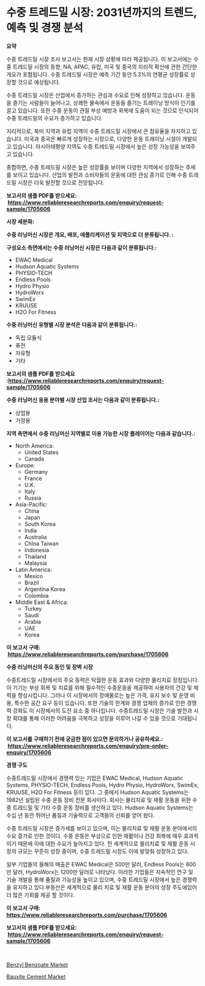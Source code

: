 <p><h1>수중 트레드밀 시장: 2031년까지의 트렌드, 예측 및 경쟁 분석</h1></p><p><strong>요약</strong></p>
<p><p>수중 트레드밀 시장 조사 보고서는 현재 시장 상황에 따라 제공됩니다. 이 보고서에는 수중 트레드밀 시장의 동향, NA, APAC, 유럽, 미국 및 중국의 지리적 확산에 관한 간단한 개요가 포함됩니다. 수중 트레드밀 시장은 예측 기간 동안 5.3%의 연평균 성장률로 성장할 것으로 예상됩니다.</p><p>수중 트레드밀 시장은 산업에서 증가하는 관심과 수요로 인해 성장하고 있습니다. 운동을 즐기는 사람들이 늘어나고, 상쾌한 물속에서 운동을 즐기는 트레이닝 방식이 인기를 끌고 있습니다. 또한 수중 운동이 관절 부상 예방과 회복에 도움이 되는 것으로 인식되어 수중 트레드밀의 수요가 증가하고 있습니다.</p><p>지리적으로, 북미 지역과 유럽 지역이 수중 트레드밀 시장에서 큰 점유율을 차지하고 있습니다. 미국과 중국은 빠르게 성장하는 시장으로, 다양한 운동 트레이닝 시설이 개발되고 있습니다. 아시아태평양 지역도 수중 트레드밀 시장에서 높은 성장 가능성을 보여주고 있습니다.</p><p>종합하면, 수중 트레드밀 시장은 높은 성장률을 보이며 다양한 지역에서 성장하는 추세를 보이고 있습니다. 산업의 발전과 소비자들의 운동에 대한 관심 증가로 인해 수중 트레드밀 시장은 더욱 발전할 것으로 전망됩니다.</p></p>
<p><strong>보고서의 샘플 PDF를 받으세요: &nbsp;<a href="https://www.reliableresearchreports.com/enquiry/request-sample/1705606">https://www.reliableresearchreports.com/enquiry/request-sample/1705606</a></strong></p>
<p><strong>시장 세분화:</strong></p>
<p><strong> 수중 러닝머신 시장은 개요, 배포, 애플리케이션 및 지역으로 더 분류됩니다. :</strong></p>
<p><strong>구성요소 측면에서는 수중 러닝머신 시장은 다음과 같이 분류됩니다.:</strong></p>
<p><ul><li>EWAC Medical</li><li>Hudson Aquatic Systems</li><li>PHYSIO-TECH</li><li>Endless Pools</li><li>Hydro Physio</li><li>HydroWorx</li><li>SwimEx</li><li>KRUUSE</li><li>H2O For Fitness</li></ul></p>
<p><strong> 수중 러닝머신 유형별 시장 분석은 다음과 같이 분류됩니다.:</strong></p>
<p><ul><li>독립 모듈식</li><li>퓨전</li><li>자유형</li><li>기타</li></ul></p>
<p><strong>보고서의 샘플 PDF를 받으세요 :<a href="https://www.reliableresearchreports.com/enquiry/request-sample/1705606">https://www.reliableresearchreports.com/enquiry/request-sample/1705606</a></strong></p>
<p><strong> 수중 러닝머신 응용 분야별 시장 산업 조사는 다음과 같이 분류됩니다.:</strong></p>
<p><ul><li>상업용</li><li>가정용</li></ul></p>
<p><strong>지역 측면에서 수중 러닝머신 지역별로 이용 가능한 시장 플레이어는 다음과 같습니다.:</strong></p>
<p><ul>
    <li>
        North America:
        <ul>
            <li>United States</li>
            <li>Canada</li>
        </ul>
    </li>
    <li>
        Europe:
        <ul>
            <li>Germany</li>
            <li>France</li>
            <li>U.K.</li>
            <li>Italy</li>
            <li>Russia</li>
        </ul>
    </li>
    <li>
        Asia-Pacific:
        <ul>
            <li>China</li>
            <li>Japan</li>
            <li>South Korea</li>
            <li>India</li>
            <li>Australia</li>
            <li>China Taiwan</li>
            <li>Indonesia</li>
            <li>Thailand</li>
            <li>Malaysia</li>
        </ul>
    </li>
    <li>
        Latin America:
        <ul>
            <li>Mexico</li>
            <li>Brazil</li>
            <li>Argentina Korea</li>
            <li>Colombia</li>
        </ul>
    </li>
    <li>
        Middle East & Africa:
        <ul>
            <li>Turkey</li>
            <li>Saudi</li>
            <li>Arabia</li>
            <li>UAE</li>
            <li>Korea</li>
        </ul>
    </li>
    </ul></p>
<p><strong>이 보고서 구매: &nbsp;<a href="https://www.reliableresearchreports.com/purchase/1705606">https://www.reliableresearchreports.com/purchase/1705606</a></strong></p>
<p><strong>수중 러닝머신의 주요 동인 및 장벽 시장</strong></p>
<p><p>수중트레드밀 시장에서의 주요 동력은 탁월한 운동 효과와 다양한 물리치료 장점입니다. 이 기기는 부상 회복 및 치료를 위해 필수적인 수중운동을 제공하여 사용자의 건강 및 체력을 향상시킵니다. 그러나 이 시장에서의 장애물로는 높은 가격, 유지 보수 및 운영 비용, 특수한 공간 요구 등이 있습니다. 또한 기술의 한계와 경쟁 업체의 증가로 인한 경쟁력 강화도 이 시장에서의 도전 요소 중 하나입니다. 수중트레드밀 시장은 기술 발전과 시장 확대를 통해 이러한 어려움을 극복하고 성장을 이루어 나갈 수 있을 것으로 기대됩니다.</p></p>
<p><strong>이 보고서를 구매하기 전에 궁금한 점이 있으면 문의하거나 공유하세요.: &nbsp;<a href="https://www.reliableresearchreports.com/enquiry/pre-order-enquiry/1705606">https://www.reliableresearchreports.com/enquiry/pre-order-enquiry/1705606</a></strong></p>
<p><strong>경쟁 구도</strong></p>
<p><p>수중트레드밀 시장에서 경쟁력 있는 기업은 EWAC Medical, Hudson Aquatic Systems, PHYSIO-TECH, Endless Pools, Hydro Physio, HydroWorx, SwimEx, KRUUSE, H2O For Fitness 등이 있다. 그 중에서 Hudson Aquatic Systems는 1982년 설립된 수중 운동 장비 전문 회사이다. 회사는 물리치료 및 재활 운동을 위한 수중 트레드밀 및 기타 수중 운동 장비를 생산하고 있다. Hudson Aquatic Systems는 수십 년 동안 뛰어난 품질과 기술력으로 고객들의 신뢰를 얻어 왔다.</p><p>수중 트레드밀 시장은 증가세를 보이고 있으며, 이는 물리치료 및 재활 운동 분야에서의 수요 증가로 인한 것이다. 수중 운동은 부상으로 인한 재활이나 건강 회복에 매우 효과적이기 때문에 이에 대한 수요가 높아지고 있다. 전 세계적으로 물리치료 및 재활 운동 시장의 규모는 꾸준히 성장 중이며, 수중 트레드밀 시장도 이에 발맞춰 성장하고 있다.</p><p>일부 기업들의 올해의 매출은 EWAC Medical은 500만 달러, Endless Pools는 800만 달러, HydroWorx는 1200만 달러로 나타났다. 이러한 기업들은 지속적인 연구 및 기술 개발을 통해 품질과 기능성을 높이고 있으며, 수중 트레드밀 시장에서 높은 경쟁력을 유지하고 있다.부동산은 세계적으로 물리 치료 및 재활 운동 분야의 성장 주도에있어 더 많은 기회를 제공 할 것이다.</p></p>
<p><strong>이 보고서 구매: &nbsp; <a href="https://www.reliableresearchreports.com/purchase/1705606">https://www.reliableresearchreports.com/purchase/1705606</a></strong></p>
<p><strong>보고서의 샘플 PDF를 받으세요: &nbsp;<a href="https://www.reliableresearchreports.com/enquiry/request-sample/1705606">https://www.reliableresearchreports.com/enquiry/request-sample/1705606</a></strong><strong></strong></p>
<p>&nbsp;</p>
<p><p><a href="https://lydian-appliance-61d.notion.site/Benzyl-Benzoate-Market-Growth-Market-Trends-COVID-19-Impact-and-Forecasts-for-period-from-2024--b4e209ee96174e77b77700b5363580c9">Benzyl Benzoate Market</a></p><p><a href="https://forested-sushi-9b0.notion.site/Bauxite-Cement-Market-Offers-Provide-Insightful-Data-for-the-Time-Period-from-2024-to-2031-and-also--748f262e19024bbf966e72c95e401159">Bauxite Cement Market</a></p></p>
